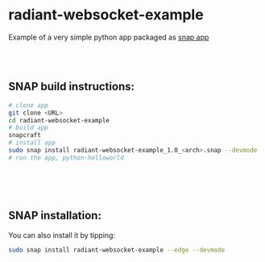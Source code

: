 # radiant-websocket-example

Example of a very simple python app packaged as [snap app](https://snapcraft.io)

<br><br>
## SNAP build instructions:

```bash
# clone app
git clone <URL>
cd radiant-websocket-example
# build app
snapcraft
# install app
sudo snap install radiant-websocket-example_1.0_<arch>.snap --devmode
# run the app, python-helloworld
```
<br><br><br>

## SNAP installation:
You can also install it by tipping:

```bash
sudo snap install radiant-websocket-example --edge --devmode
```

<br>
<br>
<br>
<br>
<br>
<br>


